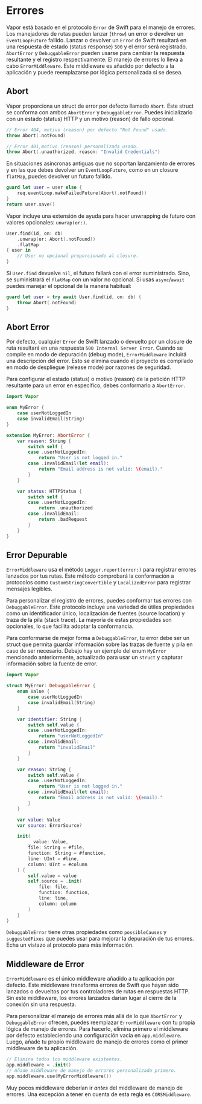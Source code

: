 # Errores

Vapor está basado en el protocolo `Error` de Swift para el manejo de errores. Los manejadores de rutas pueden lanzar (`throw`) un error o devolver un `EventLoopFuture` fallido. Lanzar o devolver un `Error` de Swift resultará en una respuesta de estado (status response) `500` y el error será registrado. `AbortError` y `DebuggableError` pueden usarse para cambiar la respuesta resultante y el registro respectivamente. El manejo de errores lo lleva a cabo `ErrorMiddleware`. Este middleware es añadido por defecto a la aplicación y puede reemplazarse por lógica personalizada si se desea. 

## Abort

Vapor proporciona un struct de error por defecto llamado `Abort`. Este struct se conforma con ambos `AbortError` y `DebuggableError`. Puedes inicializarlo con un estado (status) HTTP y un motivo (reason) de fallo opcional.

```swift
// Error 404, motivo (reason) por defecto "Not Found" usado.
throw Abort(.notFound)

// Error 401,motivo (reason) personalizada usado.
throw Abort(.unauthorized, reason: "Invalid Credentials")
```

En situaciones asíncronas antiguas que no soportan lanzamiento de errores y en las que debes devolver un `EventLoopFuture`, como en un closure `flatMap`, puedes devolver un futuro fallido.

```swift
guard let user = user else {
    req.eventLoop.makeFailedFuture(Abort(.notFound))    
}
return user.save()
```

Vapor incluye una extensión de ayuda para hacer unwrapping de futuro con valores opcionales: `unwrap(or:)`. 

```swift
User.find(id, on: db)
    .unwrap(or: Abort(.notFound))
    .flatMap 
{ user in
    // User no opcional proporcionado al closure.
}
```

Si `User.find` devuelve `nil`, el futuro fallará con el error suministrado. Sino, se suministrará el `flatMap` con un valor no opcional. Si usas `async`/`await` puedes manejar el opcional de la manera habitual:

```swift
guard let user = try await User.find(id, on: db) {
    throw Abort(.notFound)
}
```


## Abort Error

Por defecto, cualquier `Error` de Swift lanzado o devuelto por un closure de ruta resultará en una respuesta `500 Internal Server Error`. Cuando se compile en modo de depuración (debug mode), `ErrorMiddleware` incluirá una descripción del error. Esto se elimina cuando el proyecto es compilado en modo de despliegue (release mode) por razones de seguridad. 

Para configurar el estado (status) o motivo (reason) de la petición HTTP resultante para un error en específico, debes conformarlo a `AbortError`. 

```swift
import Vapor

enum MyError {
    case userNotLoggedIn
    case invalidEmail(String)
}

extension MyError: AbortError {
    var reason: String {
        switch self {
        case .userNotLoggedIn:
            return "User is not logged in."
        case .invalidEmail(let email):
            return "Email address is not valid: \(email)."
        }
    }

    var status: HTTPStatus {
        switch self {
        case .userNotLoggedIn:
            return .unauthorized
        case .invalidEmail:
            return .badRequest
        }
    }
}
```

## Error Depurable

`ErrorMiddleware` usa el método `Logger.report(error:)` para registrar errores lanzados por tus rutas. Este método comprobará la conformación a protocolos como `CustomStringConvertible` y `LocalizedError` para registrar mensajes legibles.

Para personalizar el registro de errores, puedes conformar tus errores con `DebuggableError`. Este protocolo incluye una variedad de útiles propiedades como un identificador único, localización de fuentes (source location) y traza de la pila (stack trace). La mayoría de estas propiedades son opcionales, lo que facilita adoptar la conformancia. 

Para conformarse de mejor forma a `DebuggableError`, tu error debe ser un struct que permita guardar información sobre las trazas de fuente y pila en caso de ser necesario. Debajo hay un ejemplo del enum `MyError` mencionado anteriormente, actualizado para usar un `struct` y capturar información sobre la fuente de error.

```swift
import Vapor

struct MyError: DebuggableError {
    enum Value {
        case userNotLoggedIn
        case invalidEmail(String)
    }

    var identifier: String {
        switch self.value {
        case .userNotLoggedIn:
            return "userNotLoggedIn"
        case .invalidEmail:
            return "invalidEmail"
        }
    }

    var reason: String {
        switch self.value {
        case .userNotLoggedIn:
            return "User is not logged in."
        case .invalidEmail(let email):
            return "Email address is not valid: \(email)."
        }
    }

    var value: Value
    var source: ErrorSource?

    init(
        _ value: Value,
        file: String = #file,
        function: String = #function,
        line: UInt = #line,
        column: UInt = #column
    ) {
        self.value = value
        self.source = .init(
            file: file,
            function: function,
            line: line,
            column: column
        )
    }
}
```

`DebuggableError` tiene otras propiedades como `possibleCauses` y `suggestedFixes` que puedes usar para mejorar la depuración de tus errores. Echa un vistazo al protocolo para más información.

## Middleware de Error

`ErrorMiddleware` es el único middleware añadido a tu aplicación por defecto. Este middleware transforma errores de Swift que hayan sido lanzados o devueltos por tus controladores de rutas en respuestas HTTP. Sin este middleware, los errores lanzados darían lugar al cierre de la conexión sin una respuesta. 

Para personalizar el manejo de errores más allá de lo que `AbortError` y `DebuggableError` ofrecen, puedes reemplazar `ErrorMiddleware` con tu propia lógica de manejo de errores. Para hacerlo, elimina primero el middleware por defecto estableciendo una configuración vacía en `app.middleware`. Luego, añade tu propio middleware de manejo de errores como el primer middleware de tu aplicación.

```swift
// Elimina todos los middleware existentes.
app.middleware = .init()
// Añade middleware de manejo de errores personalizado primero.
app.middleware.use(MyErrorMiddleware())
```

Muy pocos middleware deberían ir _antes_ del middleware de manejo de errores. Una excepción a tener en cuenta de esta regla es `CORSMiddleware`.

